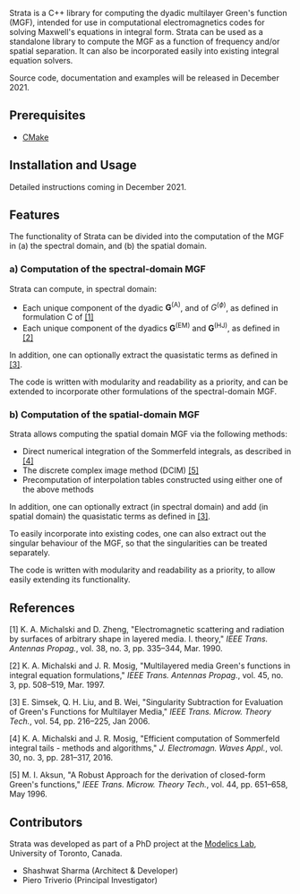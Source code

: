 Strata is a C++ library for computing the dyadic multilayer Green's function (MGF), intended for use in computational electromagnetics codes for solving Maxwell's equations in integral form.
Strata can be used as a standalone library to compute the MGF as a function of frequency and/or spatial separation.
It can also be incorporated easily into existing integral equation solvers.

Source code, documentation and examples will be released in December 2021.

## Prerequisites

* [CMake](https://cmake.org/)

## Installation and Usage

Detailed instructions coming in December 2021.

## Features

The functionality of Strata can be divided into the computation of the MGF in (a) the spectral domain, and (b) the spatial domain.

### a) Computation of the spectral-domain MGF

Strata can compute, in spectral domain:

* Each unique component of the dyadic $`\mathbf{G}^{(\mathrm{A})}`$, and of $`{G}^{(\phi)}`$, as defined in formulation C of [[1]](#mgf01)
* Each unique component of the dyadics $`\mathbf{G}^{(\mathrm{EM})}`$ and $`\mathbf{G}^{(\mathrm{HJ})}`$, as defined in [[2]](#mgf02)

In addition, one can optionally extract the quasistatic terms as defined in [[3]](#qse01).

The code is written with modularity and readability as a priority, and can be extended to incorporate other formulations of the spectral-domain MGF.

### b) Computation of the spatial-domain MGF

Strata allows computing the spatial domain MGF via the following methods:

* Direct numerical integration of the Sommerfeld integrals, as described in [[4]](#mgf03)
* The discrete complex image method (DCIM) [[5]](#dcim01)
* Precomputation of interpolation tables constructed using either one of the above methods

In addition, one can optionally extract (in spectral domain) and add (in spatial domain) the quasistatic terms as defined in [[3]](#qse01).

To easily incorporate into existing codes, one can also extract out the singular behaviour of the MGF, so that the singularities can be treated separately.

The code is written with modularity and readability as a priority, to allow easily extending its functionality.

## References

<a name="mgf01"></a>[1] K. A. Michalski and D. Zheng, "Electromagnetic scattering and radiation by surfaces of arbitrary shape in layered media. I. theory," *IEEE Trans. Antennas Propag.*, vol. 38, no. 3, pp. 335–344, Mar. 1990.

<a name="mgf02"></a>[2] K. A. Michalski and J. R. Mosig, "Multilayered media Green's functions in integral equation formulations," *IEEE Trans. Antennas Propag.*, vol. 45, no. 3, pp. 508–519, Mar. 1997.

<a name="qse01"></a>[3] E. Simsek, Q. H. Liu, and B. Wei, "Singularity Subtraction for Evaluation of Green's Functions for Multilayer Media," *IEEE Trans. Microw. Theory Tech.*, vol. 54, pp. 216–225, Jan 2006.

<a name="mgf03"></a>[4] K. A. Michalski and J. R. Mosig, "Efficient computation of Sommerfeld integral tails - methods and algorithms," *J. Electromagn. Waves Appl.*, vol. 30, no. 3, pp. 281–317, 2016.

<a name="dcim01"></a>[5] M. I. Aksun, "A Robust Approach for the derivation of closed-form Green's functions," *IEEE Trans. Microw. Theory Tech.*, vol. 44, pp. 651–658, May 1996.

## Contributors

Strata was developed as part of a PhD project at the [Modelics Lab](http://modelics.org/), University of Toronto, Canada.

* Shashwat Sharma (Architect & Developer)
* Piero Triverio (Principal Investigator)

